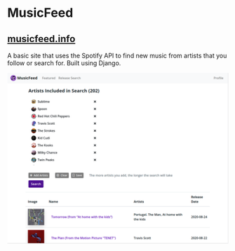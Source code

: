 # MusicFeed
## [musicfeed.info](https://musicfeed.info)

A basic site that uses the Spotify API to find new music from artists that you follow or search for. Built using Django.

![MusicFeed Preview](/assets/preview.png)
